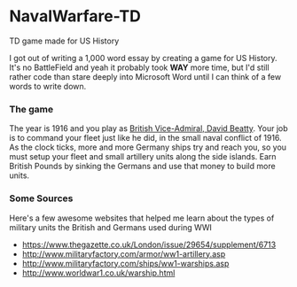 # NavalWarfare-TD
TD game made for US History

I got out of writing a 1,000 word essay by creating a game for US History.  It's no BattleField and yeah it probably took **WAY** more time, but I'd still rather code than stare deeply into Microsoft Word until I can think of a few words to write down.


### The game
The year is 1916 and you play as [British Vice-Admiral, David Beatty](https://en.wikipedia.org/wiki/David_Beatty,_1st_Earl_Beatty). Your job is to command your fleet just like he did, in the small naval conflict of 1916. As the clock ticks, more and more Germany ships try and reach you, so you must setup your fleet and small artillery units along the side islands. Earn British Pounds by sinking the Germans and use that money to build more units.

### Some Sources
Here's a few awesome websites that helped me learn about the types of military units the British and Germans used during WWI

- https://www.thegazette.co.uk/London/issue/29654/supplement/6713
- http://www.militaryfactory.com/armor/ww1-artillery.asp
- http://www.militaryfactory.com/ships/ww1-warships.asp
- http://www.worldwar1.co.uk/warship.html
